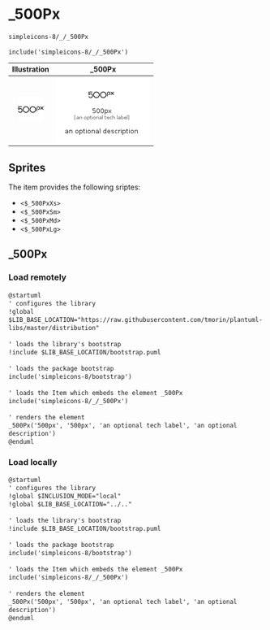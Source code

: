 # _500Px


```text
simpleicons-8/_/_500Px
```

```text
include('simpleicons-8/_/_500Px')
```



| Illustration | _500Px |
| :---: | :---: |
| ![illustration for Illustration](../../simpleicons-8/_/_500Px.png) | ![illustration for _500Px](../../simpleicons-8/_/_500Px.Local.png) |



## Sprites
The item provides the following sriptes:

- `<$_500PxXs>`
- `<$_500PxSm>`
- `<$_500PxMd>`
- `<$_500PxLg>`





## _500Px

### Load remotely
```plantuml
@startuml
' configures the library
!global $LIB_BASE_LOCATION="https://raw.githubusercontent.com/tmorin/plantuml-libs/master/distribution"

' loads the library's bootstrap
!include $LIB_BASE_LOCATION/bootstrap.puml

' loads the package bootstrap
include('simpleicons-8/bootstrap')

' loads the Item which embeds the element _500Px
include('simpleicons-8/_/_500Px')

' renders the element
_500Px('500px', '500px', 'an optional tech label', 'an optional description')
@enduml
```

### Load locally
```plantuml
@startuml
' configures the library
!global $INCLUSION_MODE="local"
!global $LIB_BASE_LOCATION="../.."

' loads the library's bootstrap
!include $LIB_BASE_LOCATION/bootstrap.puml

' loads the package bootstrap
include('simpleicons-8/bootstrap')

' loads the Item which embeds the element _500Px
include('simpleicons-8/_/_500Px')

' renders the element
_500Px('500px', '500px', 'an optional tech label', 'an optional description')
@enduml
```

